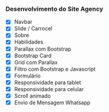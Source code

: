 ### Desenvolvimento do Site Agency

- [x] Navbar
- [x] Slide / Carrocel
- [x] Sobre
- [x] Habilidades
- [x] Parallax com Bootstrap
- [x] Bootstrap Card
- [x] Grid com Parallax
- [x] Filtro com Bootstrap e Javascript
- [x] Formulário
- [x] Responsividade para tablet
- [x] Responsividade para celular
- [x] Scroll animado
- [x] Envio de Mensagem Whatsapp
